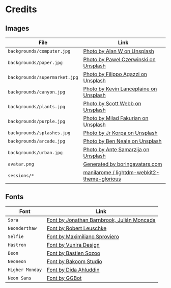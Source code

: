 # Credits

## Images
| File | Link |
| --- | --- |
| `backgrounds/computer.jpg` | [Photo by Alan W on Unsplash](https://unsplash.com/photos/P2Ehy4BtV9Q) |
| `backgrounds/paper.jpg` | [Photo by Pawel Czerwinski on Unsplash](https://unsplash.com/photos/7rI7GSBsKko) |
| `backgrounds/supermarket.jpg` | [Photo by Filippo Agazzi on Unsplash](https://unsplash.com/photos/aEeNy96quts) |
| `backgrounds/canyon.jpg` | [Photo by Kevin Lanceplaine on Unsplash](https://unsplash.com/photos/sO-JmQj95ec) |
| `backgrounds/plants.jpg` | [Photo by Scott Webb on Unsplash](https://unsplash.com/photos/oRWRlTgBrPo) |
| `backgrounds/purple.jpg` | [Photo by Milad Fakurian on Unsplash](https://unsplash.com/photos/u8Jn2rzYIps) |
| `backgrounds/splashes.jpg` | [Photo by Jr Korpa on Unsplash](https://unsplash.com/photos/SFT9G3pAxLY) |
| `backgrounds/arcade.jpg` | [Photo by Ben Neale on Unsplash](https://unsplash.com/photos/zpxKdH_xNSI) |
| `backgrounds/urban.jpg` | [Photo by Ante Samarzija on Unsplash](https://unsplash.com/photos/Zktk_OqnU04) |
| `avatar.png` | [Generated by boringavatars.com](https://boringavatars.com/) |
| `sessions/*` | [ manilarome / lightdm-webkit2-theme-glorious](https://github.com/manilarome/lightdm-webkit2-theme-glorious/tree/master/assets/sessions) |

## Fonts
| Font | Link |
| --- | --- |
| `Sora` | [Font by Jonathan Barnbrook, Julián Moncada](https://fonts.google.com/specimen/Sora) |
| `Neonderthaw` | [Font by Robert Leuschke](https://fonts.google.com/specimen/Neonderthaw) |
| `Selfie` | [Font by Maximiliano Sproviero](https://sproviero-type.com/index.html) |
| `Hastron` | [Font by Vunira Design](https://www.creativefabrica.com/designer/vunira/) |
| `Beon` | [Font by Bastien Sozoo](https://sozoo.fr/) |
| `Neoneon` | [Font by Bakoom Studio](https://www.bakoom-studio.com/) |
| `Higher Monday` | [Font by Dida Ahluddin](https://www.behance.net/ahweproject) |
| `Neon Sans` | [Font by GGBot](https://ggbot.itch.io/) |